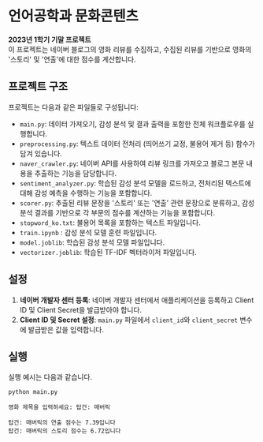# 언어공학과 문화콘텐츠

**2023년 1학기 기말 프로젝트**  
이 프로젝트는 네이버 블로그의 영화 리뷰를 수집하고, 수집된 리뷰를 기반으로 영화의 '스토리' 및 '연출'에 대한 점수를 계산합니다.

## 프로젝트 구조

프로젝트는 다음과 같은 파일들로 구성됩니다:

- `main.py`: 데이터 가져오기, 감성 분석 및 결과 출력을 포함한 전체 워크플로우를 실행합니다.
- `preprocessing.py`: 텍스트 데이터 전처리 (띄어쓰기 교정, 불용어 제거 등) 함수가 담겨 있습니다.
- `naver_crawler.py`: 네이버 API를 사용하여 리뷰 링크를 가져오고 블로그 본문 내용을 추출하는 기능을 담당합니다.
- `sentiment_analyzer.py`: 학습된 감성 분석 모델을 로드하고, 전처리된 텍스트에 대해 감성 예측을 수행하는 기능을 포함합니다.
- `scorer.py`: 추출된 리뷰 문장을 '스토리' 또는 '연출' 관련 문장으로 분류하고, 감성 분석 결과를 기반으로 각 부문의 점수를 계산하는 기능을 포함합니다.
- `stopword_ko.txt`: 불용어 목록을 포함하는 텍스트 파일입니다.
- `train.ipynb` : 감성 분석 모델 훈련 파일입니다.
- `model.joblib`: 학습된 감성 분석 모델 파일입니다.
- `vectorizer.joblib`: 학습된 TF-IDF 벡터라이저 파일입니다. 

## 설정

1.  **네이버 개발자 센터 등록**: 네이버 개발자 센터에서 애플리케이션을 등록하고 Client ID 및 Client Secret을 발급받아야 합니다.
2.  **Client ID 및 Secret 설정**: `main.py` 파일에서 `client_id`와 `client_secret` 변수에 발급받은 값을 입력합니다.

## 실행

실행 예시는 다음과 같습니다. 
```
python main.py
```
```
영화 제목을 입력하세요: 탑건: 매버릭
```
```
탑건: 매버릭의 연출 점수는 7.39입니다
탑건: 매버릭의 스토리 점수는 6.72입니다
```
